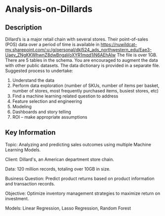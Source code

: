 # Analysis-on-Dillards

## Description
Dillard’s is a major retail chain with several stores. Their point-of-sales (POS) data over a period of time
is available in https://nuwildcat-my.sharepoint.com/:u:/g/personal/dkl524_ads_northwestern_edu/Eae3-Uaey_ZNgKKWhwnZ8dwBngaVoXYR1mqd1iN6AEhAlw 
The file is over 1GB.
There are 5 tables in the schema. You are encouraged to augment the data with other public datasets.
The data dictionary is provided in a separate file.
Suggested process to undertake:
1. Understand the data
2. Perform data exploration (number of SKUs, number of items per basket, number of stores,
most frequently purchased items, busiest stores, etc)
3. Find a machine learning related question to address
4. Feature selection and engineering
5. Modeling
6. Dashboards and story telling
7. ROI – make appropriate assumptions

## Key Information
Topic: Analyzing and predicting sales outcomes using multiple Machine Learning Models.

Client: Dillard's, an American department store chain.

Data: 120 million records, totaling over 10GB in size.

Business Question: Predict product returns based on product information and transaction records.

Objective: Optimize inventory management strategies to maximize return on investment.

Models: Linear Regression, Lasso Regression, Random Forest
